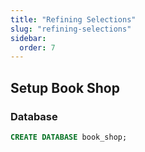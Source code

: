 ```yaml
---
title: "Refining Selections"
slug: "refining-selections"
sidebar:
  order: 7
---
```


## Setup Book Shop

### Database

```sql
CREATE DATABASE book_shop;
```
